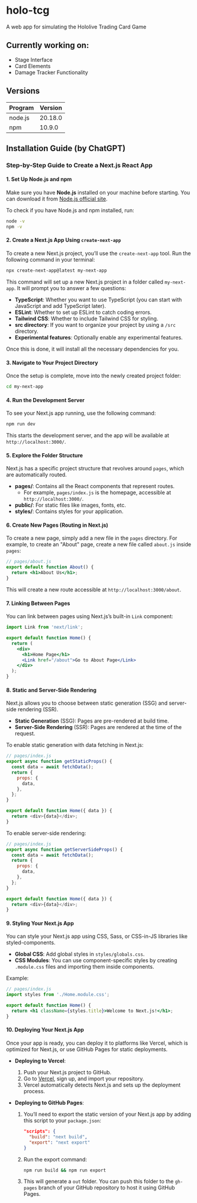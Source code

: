 # holo-tcg
A web app for simulating the Hololive Trading Card Game

## Currently working on:
- Stage Interface
- Card Elements
- Damage Tracker Functionality

## Versions
| Program  | Version |
| -------- | ------- |
| node.js  | 20.18.0 |
|   npm    | 10.9.0  |

## Installation Guide (by ChatGPT)
### Step-by-Step Guide to Create a Next.js React App

#### 1. **Set Up Node.js and npm**
Make sure you have **Node.js** installed on your machine before starting. You can download it from [Node.js official site](https://nodejs.org/).

To check if you have Node.js and npm installed, run:

```bash
node -v
npm -v
```

#### 2. **Create a Next.js App Using `create-next-app`**
To create a new Next.js project, you’ll use the `create-next-app` tool. Run the following command in your terminal:

```bash
npx create-next-app@latest my-next-app
```

This command will set up a new Next.js project in a folder called `my-next-app`. It will prompt you to answer a few questions:

- **TypeScript**: Whether you want to use TypeScript (you can start with JavaScript and add TypeScript later).
- **ESLint**: Whether to set up ESLint to catch coding errors.
- **Tailwind CSS**: Whether to include Tailwind CSS for styling.
- **src directory**: If you want to organize your project by using a `/src` directory.
- **Experimental features**: Optionally enable any experimental features.

Once this is done, it will install all the necessary dependencies for you.

#### 3. **Navigate to Your Project Directory**
Once the setup is complete, move into the newly created project folder:

```bash
cd my-next-app
```

#### 4. **Run the Development Server**
To see your Next.js app running, use the following command:

```bash
npm run dev
```

This starts the development server, and the app will be available at `http://localhost:3000/`.

#### 5. **Explore the Folder Structure**
Next.js has a specific project structure that revolves around `pages`, which are automatically routed.

- **pages/**: Contains all the React components that represent routes.
  - For example, `pages/index.js` is the homepage, accessible at `http://localhost:3000/`.
- **public/**: For static files like images, fonts, etc.
- **styles/**: Contains styles for your application.

#### 6. **Create New Pages (Routing in Next.js)**
To create a new page, simply add a new file in the `pages` directory. For example, to create an "About" page, create a new file called `about.js` inside `pages`:

```jsx
// pages/about.js
export default function About() {
  return <h1>About Us</h1>;
}
```

This will create a new route accessible at `http://localhost:3000/about`.

#### 7. **Linking Between Pages**
You can link between pages using Next.js’s built-in `Link` component:

```jsx
import Link from 'next/link';

export default function Home() {
  return (
    <div>
      <h1>Home Page</h1>
      <Link href="/about">Go to About Page</Link>
    </div>
  );
}
```

#### 8. **Static and Server-Side Rendering**
Next.js allows you to choose between static generation (SSG) and server-side rendering (SSR).

- **Static Generation** (SSG): Pages are pre-rendered at build time.
- **Server-Side Rendering** (SSR): Pages are rendered at the time of the request.

To enable static generation with data fetching in Next.js:

```js
// pages/index.js
export async function getStaticProps() {
  const data = await fetchData();
  return {
    props: {
      data,
    },
  };
}

export default function Home({ data }) {
  return <div>{data}</div>;
}
```

To enable server-side rendering:

```js
// pages/index.js
export async function getServerSideProps() {
  const data = await fetchData();
  return {
    props: {
      data,
    },
  };
}

export default function Home({ data }) {
  return <div>{data}</div>;
}
```

#### 9. **Styling Your Next.js App**
You can style your Next.js app using CSS, Sass, or CSS-in-JS libraries like styled-components.

- **Global CSS**: Add global styles in `styles/globals.css`.
- **CSS Modules**: You can use component-specific styles by creating `.module.css` files and importing them inside components.

Example:

```jsx
// pages/index.js
import styles from './Home.module.css';

export default function Home() {
  return <h1 className={styles.title}>Welcome to Next.js!</h1>;
}
```

#### 10. **Deploying Your Next.js App**
Once your app is ready, you can deploy it to platforms like Vercel, which is optimized for Next.js, or use GitHub Pages for static deployments.

- **Deploying to Vercel**:
   1. Push your Next.js project to GitHub.
   2. Go to [Vercel](https://vercel.com/), sign up, and import your repository.
   3. Vercel automatically detects Next.js and sets up the deployment process.

- **Deploying to GitHub Pages**:
   1. You’ll need to export the static version of your Next.js app by adding this script to your `package.json`:

      ```json
      "scripts": {
        "build": "next build",
        "export": "next export"
      }
      ```

   2. Run the export command:

      ```bash
      npm run build && npm run export
      ```

   3. This will generate a `out` folder. You can push this folder to the `gh-pages` branch of your GitHub repository to host it using GitHub Pages.
